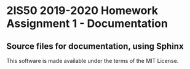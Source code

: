 # 2IS50 2019-2020 Homework Assignment 1 - Documentation

## Source files for documentation, using Sphinx

This software is made available under the terms of the MIT License.
